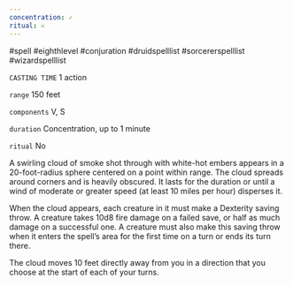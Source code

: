 ```yaml
---
concentration: ✓
ritual: 𐄂
---
```

#spell #eighthlevel #conjuration #druidspelllist #sorcererspelllist #wizardspelllist

`CASTING TIME`
1 action

`range`
150 feet

`components`
V, S

`duration`
Concentration, up to 1 minute

`ritual`
No

A swirling cloud of smoke shot through with white-hot embers appears in a 20-foot-radius sphere centered on a point within range. The cloud spreads around corners and is heavily obscured. It lasts for the duration or until a wind of moderate or greater speed (at least 10 miles per hour) disperses it.

When the cloud appears, each creature in it must make a Dexterity saving throw. A creature takes 10d8 fire damage on a failed save, or half as much damage on a successful one. A creature must also make this saving throw when it enters the spell’s area for the first time on a turn or ends its turn there.

The cloud moves 10 feet directly away from you in a direction that you choose at the start of each of your turns.